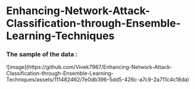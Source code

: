 # Enhancing-Network-Attack-Classification-through-Ensemble-Learning-Techniques

<h3>The sample of the data :</h3>
![image](https://github.com/Vivek7987/Enhancing-Network-Attack-Classification-through-Ensemble-Learning-Techniques/assets/111482462/7e0db396-5dd5-426c-a7c9-2a711c4c18da)

